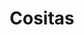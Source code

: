 ---
title: "Cositas"

description: "Test sitio estático."

featured_image: '/images/telaraña.jpg'
---
